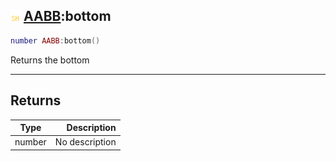 ## ![shared](../../.gitbook/assets/shared.png) [AABB](aabb):bottom

```lua
number AABB:bottom()
```

Returns the bottom

------
## Returns

| Type   | Description |
| ------ | ----------: |
| number | No description |

